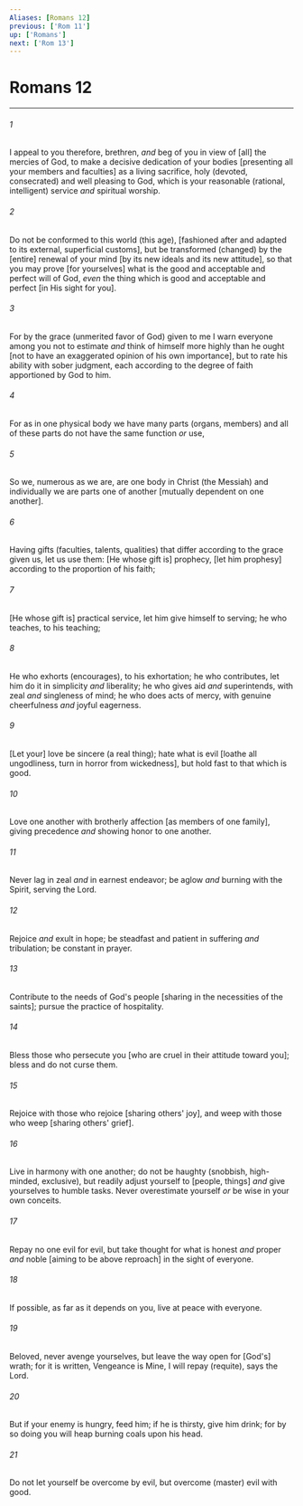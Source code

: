 ```yaml
---
Aliases: [Romans 12]
previous: ['Rom 11']
up: ['Romans']
next: ['Rom 13']
---
```

# Romans 12

***














###### 1 






I appeal to you therefore, brethren, _and_ beg of you in view of [all] the mercies of God, to make a decisive dedication of your bodies [presenting all your members and faculties] as a living sacrifice, holy (devoted, consecrated) and well pleasing to God, which is your reasonable (rational, intelligent) service _and_ spiritual worship. 













###### 2 






Do not be conformed to this world (this age), [fashioned after and adapted to its external, superficial customs], but be transformed (changed) by the [entire] renewal of your mind [by its new ideals and its new attitude], so that you may prove [for yourselves] what is the good and acceptable and perfect will of God, _even_ the thing which is good and acceptable and perfect [in His sight for you]. 













###### 3 






For by the grace (unmerited favor of God) given to me I warn everyone among you not to estimate _and_ think of himself more highly than he ought [not to have an exaggerated opinion of his own importance], but to rate his ability with sober judgment, each according to the degree of faith apportioned by God to him. 













###### 4 






For as in one physical body we have many parts (organs, members) and all of these parts do not have the same function _or_ use, 













###### 5 






So we, numerous as we are, are one body in Christ (the Messiah) and individually we are parts one of another [mutually dependent on one another]. 













###### 6 






Having gifts (faculties, talents, qualities) that differ according to the grace given us, let us use them: [He whose gift is] prophecy, [let him prophesy] according to the proportion of his faith; 













###### 7 






[He whose gift is] practical service, let him give himself to serving; he who teaches, to his teaching; 













###### 8 






He who exhorts (encourages), to his exhortation; he who contributes, let him do it in simplicity _and_ liberality; he who gives aid _and_ superintends, with zeal _and_ singleness of mind; he who does acts of mercy, with genuine cheerfulness _and_ joyful eagerness. 













###### 9 






[Let your] love be sincere (a real thing); hate what is evil [loathe all ungodliness, turn in horror from wickedness], but hold fast to that which is good. 













###### 10 






Love one another with brotherly affection [as members of one family], giving precedence _and_ showing honor to one another. 













###### 11 






Never lag in zeal _and_ in earnest endeavor; be aglow _and_ burning with the Spirit, serving the Lord. 













###### 12 






Rejoice _and_ exult in hope; be steadfast and patient in suffering _and_ tribulation; be constant in prayer. 













###### 13 






Contribute to the needs of God's people [sharing in the necessities of the saints]; pursue the practice of hospitality. 













###### 14 






Bless those who persecute you [who are cruel in their attitude toward you]; bless and do not curse them. 













###### 15 






Rejoice with those who rejoice [sharing others' joy], and weep with those who weep [sharing others' grief]. 













###### 16 






Live in harmony with one another; do not be haughty (snobbish, high-minded, exclusive), but readily adjust yourself to [people, things] _and_ give yourselves to humble tasks. Never overestimate yourself _or_ be wise in your own conceits. 













###### 17 






Repay no one evil for evil, but take thought for what is honest _and_ proper _and_ noble [aiming to be above reproach] in the sight of everyone. 













###### 18 






If possible, as far as it depends on you, live at peace with everyone. 













###### 19 






Beloved, never avenge yourselves, but leave the way open for [God's] wrath; for it is written, Vengeance is Mine, I will repay (requite), says the Lord. 













###### 20 






But if your enemy is hungry, feed him; if he is thirsty, give him drink; for by so doing you will heap burning coals upon his head. 













###### 21 






Do not let yourself be overcome by evil, but overcome (master) evil with good.
